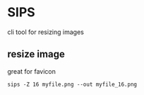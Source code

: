 # SIPS

cli tool for resizing images

## resize image

great for favicon

```console
sips -Z 16 myfile.png --out myfile_16.png
```
